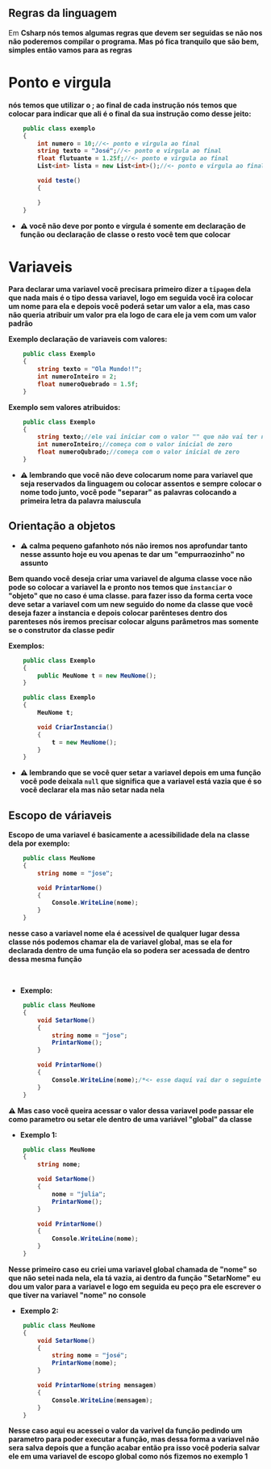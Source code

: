 ## <Strong>Regras da linguagem</Strong>

<p>Em <Strong>Csharp</Srtong> nós temos algumas regras que devem ser seguidas se não nos não poderemos compilar o programa. Mas pó fica tranquilo que são bem, simples então vamos para as regras</p>

## <h1>Ponto e virgula</h1>

<p>nós temos que utilizar o <Strong>;</Strong> ao final de cada instrução nós temos que colocar para indicar que ali é o final da sua instrução como desse jeito:</p>

```csharp
    public class exemplo
    {
        int numero = 10;//<- ponto e virgula ao final
        string texto = "José";//<- ponto e virgula ao final
        float flutuante = 1.25f;//<- ponto e virgula ao final
        List<int> lista = new List<int>();//<- ponto e virgula ao final

        void teste()
        {

        }
    }
```

- :warning: você não deve por ponto e virgula é somente em declaração de função ou declaração de classe o resto você tem que colocar

## <h1>Variaveis</h1>

Para declarar uma variavel você precisara primeiro dizer a `tipagem` dela que nada mais é o tipo dessa variavel, logo em seguida você ira colocar um nome para ela e depois você poderá setar um valor a ela, mas caso não queria atribuir um valor pra ela logo de cara ele ja vem com um valor padrão

Exemplo declaração de variaveis com valores:

```csharp
    public class Exemplo
    {
        string texto = "Ola Mundo!!";
        int numeroInteiro = 2;
        float numeroQuebrado = 1.5f;
    }
```
Exemplo sem valores atribuidos:

```csharp
    public class Exemplo
    {
        string texto;//ele vai iniciar com o valor "" que não vai ter nenhum caractere
        int numeroInteiro;//começa com o valor inicial de zero
        float numeroQubrado;//começa com o valor inicial de zero
    }
```

- :warning: lembrando que você não deve colocarum nome para variavel que seja reservados da linguagem ou colocar assentos e sempre colocar o nome todo junto, você pode "separar" as palavras colocando a primeira letra da palavra maiuscula


## Orientação a objetos

- :warning: calma pequeno gafanhoto nós não iremos nos aprofundar tanto nesse assunto hoje eu vou apenas te dar um "empurraozinho" no assunto

Bem quando você deseja criar uma variavel de alguma classe voce não pode so colocar a variavel la e pronto nos temos que `instanciar` o "objeto" que no caso é uma classe. para fazer isso da forma certa voce deve setar a variavel com um new seguido do nome da classe que você deseja fazer a instancia e depois colocar parênteses dentro dos parenteses nós iremos precisar colocar alguns parâmetros mas somente se o construtor da classe pedir<br>

Exemplos:
```csharp
    public class Exemplo
    {
        public MeuNome t = new MeuNome();
    }
```

```csharp
    public class Exemplo
    {
        MeuNome t;

        void CriarInstancia()
        {
            t = new MeuNome();
        }
    }
```
- :warning: lembrando que se você quer setar a variavel depois em uma função você pode deixala `null` que significa que a variavel está vazia que é so você declarar ela mas não setar nada nela


## Escopo de váriaveis

Escopo de uma variavel é basicamente a acessibilidade dela na classe dela por exemplo:

```csharp
    public class MeuNome
    {
        string nome = "jose";

        void PrintarNome()
        {
            Console.WriteLine(nome);
        }
    }
```
<p>nesse caso a variavel <Strong>nome</Strong> ela é acessivel de qualquer lugar dessa classe nós podemos chamar ela de variavel global, mas se ela for declarada dentro de uma função ela so podera ser acessada de dentro dessa mesma função</p> <br>

- Exemplo:

```csharp
    public class MeuNome
    {
        void SetarNome()
        {
            string nome = "jose";
            PrintarNome();
        }

        void PrintarNome()
        {
            Console.WriteLine(nome);/*<- esse daqui vai dar o seguinte erro variavel não existe no contexto atual que seguinifica que essa variavel não esta em um escopo acessivel*/
        }
    }
```

:warning: Mas caso você queira acessar o valor dessa variavel pode passar ele como parametro ou setar ele dentro de uma variável "global" da classe

- Exemplo 1:
```csharp
    public class MeuNome
    {
        string nome;

        void SetarNome()
        {
            nome = "julia";
            PrintarNome();
        }

        void PrintarNome()
        {
            Console.WriteLine(nome);
        }
    }
```

<p>Nesse primeiro caso eu criei uma variavel global chamada de "nome" so que não setei nada nela, ela tá vazia, ai dentro da função "SetarNome" eu dou um valor para a variavel e logo em seguida eu peço pra ele escrever o que tiver na variavel "nome" no console</p>

- Exemplo 2:

```csharp
    public class MeuNome
    {
        void SetarNome()
        {
            string nome = "josé";
            PrintarNome(nome);
        }

        void PrintarNome(string mensagem)
        {
            Console.WriteLine(mensagem);
        }
    }
```

<p>Nesse caso aqui eu acessei o valor da varivel da função pedindo um parametro para poder executar a função, mas dessa forma a variavel não sera salva depois que a função acabar então pra isso você poderia salvar ele em uma variavel de escopo global como nós fizemos no exemplo 1</p>

